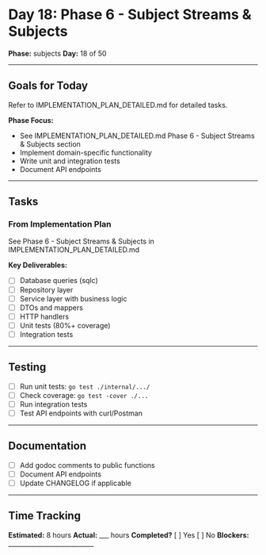 # Day 18: Phase 6 - Subject Streams & Subjects

**Phase:** subjects
**Day:** 18 of 50

---

## Goals for Today

Refer to IMPLEMENTATION_PLAN_DETAILED.md for detailed tasks.

**Phase Focus:**
- See IMPLEMENTATION_PLAN_DETAILED.md Phase 6 - Subject Streams & Subjects section
- Implement domain-specific functionality
- Write unit and integration tests
- Document API endpoints

---

## Tasks

### From Implementation Plan
See Phase 6 - Subject Streams & Subjects in IMPLEMENTATION_PLAN_DETAILED.md

**Key Deliverables:**
- [ ] Database queries (sqlc)
- [ ] Repository layer
- [ ] Service layer with business logic
- [ ] DTOs and mappers
- [ ] HTTP handlers
- [ ] Unit tests (80%+ coverage)
- [ ] Integration tests

---

## Testing
- [ ] Run unit tests: `go test ./internal/.../`
- [ ] Check coverage: `go test -cover ./...`
- [ ] Run integration tests
- [ ] Test API endpoints with curl/Postman

---

## Documentation
- [ ] Add godoc comments to public functions
- [ ] Document API endpoints
- [ ] Update CHANGELOG if applicable

---

## Time Tracking
**Estimated:** 8 hours
**Actual:** ___ hours
**Completed?** [ ] Yes [ ] No
**Blockers:** ___________________________
